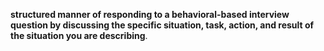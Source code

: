 **structured manner of responding to a behavioral-based interview question by discussing the specific situation, task, action, and result of the situation you are describing**.